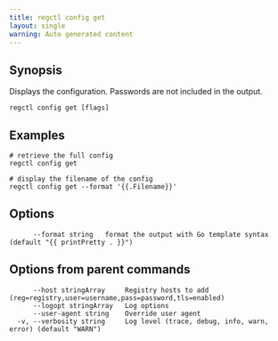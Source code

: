 ```yaml
---
title: regctl config get
layout: single
warning: Auto generated content
---
```


## Synopsis

Displays the configuration. Passwords are not included in the output.

```shell
regctl config get [flags]
```

## Examples

```shell
# retrieve the full config
regctl config get

# display the filename of the config
regctl config get --format '{{.Filename}}'
```

## Options

```text
      --format string   format the output with Go template syntax (default "{{ printPretty . }}")
```

## Options from parent commands

```text
      --host stringArray     Registry hosts to add (reg=registry,user=username,pass=password,tls=enabled)
      --logopt stringArray   Log options
      --user-agent string    Override user agent
  -v, --verbosity string     Log level (trace, debug, info, warn, error) (default "WARN")
```
